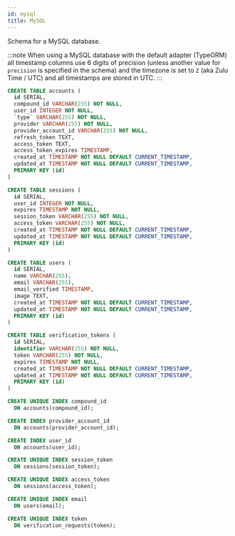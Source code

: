 ```yaml
---
id: mysql
title: MySQL
---
```


Schema for a MySQL database.

:::note
When using a MySQL database with the default adapter (TypeORM) all timestamp columns use 6 digits of precision (unless another value for `precision` is specified in the schema) and the timezone is set to `Z` (aka Zulu Time / UTC) and all timestamps are stored in UTC.
:::

```sql
CREATE TABLE accounts (
  id SERIAL,
  compound_id VARCHAR(255) NOT NULL,
  user_id INTEGER NOT NULL,
  `type` VARCHAR(255) NOT NULL,
  provider VARCHAR(255) NOT NULL,
  provider_account_id VARCHAR(255) NOT NULL,
  refresh_token TEXT,
  access_token TEXT,
  access_token_expires TIMESTAMP,
  created_at TIMESTAMP NOT NULL DEFAULT CURRENT_TIMESTAMP,
  updated_at TIMESTAMP NOT NULL DEFAULT CURRENT_TIMESTAMP,
  PRIMARY KEY (id)
)

CREATE TABLE sessions (
  id SERIAL,
  user_id INTEGER NOT NULL,
  expires TIMESTAMP NOT NULL,
  session_token VARCHAR(255) NOT NULL,
  access_token VARCHAR(255) NOT NULL,
  created_at TIMESTAMP NOT NULL DEFAULT CURRENT_TIMESTAMP,
  updated_at TIMESTAMP NOT NULL DEFAULT CURRENT_TIMESTAMP,
  PRIMARY KEY (id)
)

CREATE TABLE users (
  id SERIAL,
  name VARCHAR(255),
  email VARCHAR(255),
  email_verified TIMESTAMP,
  image TEXT,
  created_at TIMESTAMP NOT NULL DEFAULT CURRENT_TIMESTAMP,
  updated_at TIMESTAMP NOT NULL DEFAULT CURRENT_TIMESTAMP,
  PRIMARY KEY (id)
)

CREATE TABLE verification_tokens (
  id SERIAL,
  identifier VARCHAR(255) NOT NULL,
  token VARCHAR(255) NOT NULL,
  expires TIMESTAMP NOT NULL,
  created_at TIMESTAMP NOT NULL DEFAULT CURRENT_TIMESTAMP,
  updated_at TIMESTAMP NOT NULL DEFAULT CURRENT_TIMESTAMP,
  PRIMARY KEY (id)
)

CREATE UNIQUE INDEX compound_id
  ON accounts(compound_id);

CREATE INDEX provider_account_id
  ON accounts(provider_account_id);

CREATE INDEX user_id
  ON accounts(user_id);

CREATE UNIQUE INDEX session_token
  ON sessions(session_token);

CREATE UNIQUE INDEX access_token
  ON sessions(access_token);

CREATE UNIQUE INDEX email
  ON users(email);

CREATE UNIQUE INDEX token
  ON verification_requests(token);
```
